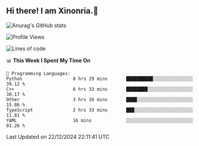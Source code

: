 ## Hi there! I am Xinonria.👋

![Anurag's GitHub stats](https://status-git-main-xinonrias-projects-f26540e3.vercel.app/api?username=xinonria&hide=stars,issues)

<!--START_SECTION:waka-->
![Profile Views](http://img.shields.io/badge/Profile%20Views-0-blue)

![Lines of code](https://img.shields.io/badge/From%20Hello%20World%20I%27ve%20Written-937.4%20thousand%20lines%20of%20code-blue)

📊 **This Week I Spent My Time On** 

```text
💬 Programming Languages: 
Python                   8 hrs 29 mins       ██████████░░░░░░░░░░░░░░░   39.12 % 
C++                      6 hrs 33 mins       ████████░░░░░░░░░░░░░░░░░   30.17 % 
Other                    3 hrs 26 mins       ████░░░░░░░░░░░░░░░░░░░░░   15.86 % 
TypeScript               2 hrs 33 mins       ███░░░░░░░░░░░░░░░░░░░░░░   11.81 % 
YAML                     16 mins             ░░░░░░░░░░░░░░░░░░░░░░░░░   01.26 % 
```


 Last Updated on 22/12/2024 22:11:41 UTC
<!--END_SECTION:waka-->

<!--
**xinonria/xinonria** is a ✨ _special_ ✨ repository because its `README.md` (this file) appears on your GitHub profile.

Here are some ideas to get you started:

- 🔭 I’m currently working on ...
- 🌱 I’m currently learning ...
- 👯 I’m looking to collaborate on ...
- 🤔 I’m looking for help with ...
- 💬 Ask me about ...
- 📫 How to reach me: ...
- 😄 Pronouns: ...
- ⚡ Fun fact: ...
-->
